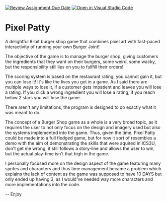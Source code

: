 [![Review Assignment Due Date](https://classroom.github.com/assets/deadline-readme-button-24ddc0f5d75046c5622901739e7c5dd533143b0c8e959d652212380cedb1ea36.svg)](https://classroom.github.com/a/eALKwJKC)
[![Open in Visual Studio Code](https://classroom.github.com/assets/open-in-vscode-718a45dd9cf7e7f842a935f5ebbe5719a5e09af4491e668f4dbf3b35d5cca122.svg)](https://classroom.github.com/online_ide?assignment_repo_id=13351596&assignment_repo_type=AssignmentRepo)
# Pixel Patty

A delightful 8-bit burger shop game that combines pixel art with fast-paced interactivity of running your own Burger Joint! 

The objective of the game is to manage the burger shop, giving customers the ingredients that they want on their burgers, some weird, some wacky, but the responsibility still lies on you to fullfill their orders!

The scoring system is based on the restaurant rating, you cannot gain it, but you can lose it! It's like the lives you get in a game. As I said there are multiple ways to lose it, if a customer gets impatient and leaves you will lose a rating. If you click a wrong ingredient you will lose a rating, if you reach below 2 stars you will lose the game.

There aren't any limitations, the program is designed to do exactly what it was meant to do.

The concept of a Burger Shop game as a whole is a very broad topic, as it requires the user to not only focus on the design and imagery used but also the systems implemented into the game. Thus, given the time, Pixel Patty could be made into a full fledged game, but for now it sort of resembles a demo with the aim of demonstrating the skills that were aquired in ICS3U, don't get me wrong, it still follows a story-line and allows the user to win, but the actual play-time isn't that high in the game.

I personally focused more on the design aspect of the game featuring many sprites and characters and thus time management became a problem which explains the lack of content as the game was supposed to have 10 DAYS but only ended up having 3, as I would've needed way more characters and more implementations into the code.

-- Enjoy